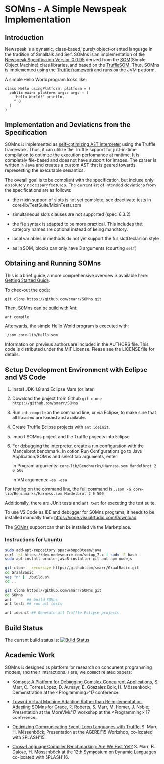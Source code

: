 SOMns - A Simple Newspeak Implementation
========================================

Introduction
------------

Newspeak is a dynamic, class-based, purely object-oriented language in the
tradition of Smalltalk and Self. SOMns is an implementation of the [Newspeak
Specification Version 0.0.95][spec] derived from the [SOM][SOM](Simple Object
Machine) class libraries, and based on the [TruffleSOM][TSOM]. Thus, SOMns is
implemented using the [Truffle framework][T] and runs on the JVM platform.

A simple Hello World program looks like:

```Smalltalk
class Hello usingPlatform: platform = (
  public main: platform args: args = (
    'Hello World!' println.
    ^ 0
  )
)
```

Implementation and Deviations from the Specification
----------------------------------------------------

SOMns is implemented as [self-optimizing AST interpreter][SOAI] using the
Truffle framework. Thus, it can utilize the Truffle support for just-in-time
compilation to optimize the execution performance at runtime. It is completely
file-based and does not have support for images. The parser is written in Java
and creates a custom AST that is geared towards representing the executable
semantics.

The overall goal is to be compliant with the specification, but include only
absolutely necessary features. The current list of intended deviations from
the specifications are as follows:

 - the mixin support of slots is not yet complete, see deactivate tests in core-lib/TestSuite/MixinTests.som

 - simultaneous slots clauses are not supported (spec. 6.3.2)

 - the file syntax is adapted to be more practical. This includes that
   category names are optional instead of being mandatory.

 - local variables in methods do not yet support the full slotDeclartion style

 - as in SOM, blocks can only have 3 arguments (counting `self`)

Obtaining and Running SOMns
---------------------------

This is a brief guide, a more comprehensive overview is available here:
[Getting Started Guide](http://som-st.github.io/somns/getting-started/).

To checkout the code:

    git clone https://github.com/smarr/SOMns.git

Then, SOMns can be build with Ant:

    ant compile

Afterwards, the simple Hello World program is executed with:

    ./som core-lib/Hello.som

Information on previous authors are included in the AUTHORS file. This code is
distributed under the MIT License. Please see the LICENSE file for details.

Setup Development Environment with Eclipse and VS Code
------------------------------------------------------

1. Install JDK 1.8 and Eclipse Mars (or later)

2. Download the project from Github
   `git clone https://github.com/smarr/SOMns`

3. Run `ant compile` on the command line, or via Eclipse, to make sure that all
   libraries are loaded and available.

4. Create Truffle Eclipse projects with `ant ideinit`.

5. Import SOMns project and the Truffle projects into Eclipse

6. For debugging the interpreter, create a run configuration with the
   Mandelbrot benchmark.
   In option Run Configurations go to Java Application/SOMns and select tab
   arguments, enter:

   In Program arguments:
     `core-lib/Benchmarks/Harness.som Mandelbrot 2 0 500`

   In VM arguments:
     `-ea -esa`

For testing on the command line, the full command is
`./som -G core-lib/Benchmarks/Harness.som Mandelbrot 2 0 500`

Additionally, there are JUnit tests and `ant test` for executing the test suite.

To use VS Code as IDE and debugger for SOMns programs,
it needs to be installed manually from: https://code.visualstudio.com/Download

The [SOMns](https://marketplace.visualstudio.com/items?itemName=MetaConcProject.SOMns) support can then be installed via the Marketplace.

### Instructions for Ubuntu

```bash
sudo add-apt-repository ppa:webupd8team/java
curl -sL https://deb.nodesource.com/setup_7.x | sudo -E bash -
sudo apt install oracle-java8-installer git ant npm nodejs

git clone --recursive https://github.com/smarr/GraalBasic.git
cd GraalBasic
yes "n" | ./build.sh
cd ..

git clone https://github.com/smarr/SOMns.git
cd SOMns
ant       ## build SOMns
ant tests ## run all tests

ant ideinit ## Generate all Truffle Eclipse projects
```

Build Status
------------

The current build status is: [![Build Status](https://travis-ci.org/smarr/SOMns.png?branch=master)](https://travis-ci.org/smarr/SOMns)

Academic Work
-------------

SOMns is designed as platform for research on concurrent programming models,
and their interactions. Here, we collect related papers:

 - [Kómpos: A Platform for Debugging Complex Concurrent Applications](http://stefan-marr.de/downloads/progdemo-marr-et-al-kompos-a-platform-for-debugging-complex-concurrent-applications.pdf),
   S. Marr, C. Torres Lopez, D. Aumayr, E. Gonzalez Boix, H. Mössenböck; Demonstration at the &lt;Programming&gt;'17 conference.

 - [Toward Virtual Machine Adaption Rather than Reimplementation: Adapting SOMns for Grace](http://stefan-marr.de/downloads/morevms17-roberts-et-al-toward-virtual-machine-adaption.pdf),
   R. Roberts, S. Marr, M. Homer, J. Noble;
   Presentation at the MoreVMs'17 workshop at the &lt;Programming&gt;'17 conference.

 - [Optimizing Communicating Event-Loop Languages with Truffle](http://stefan-marr.de/2015/10/optimizing-communicating-event-loop-languages-with-truffle/),
    S. Marr, H. Mössenböck; Presentation at the AGERE!’15 Workshop, co-located with SPLASH’15.

 - [Cross-Language Compiler Benchmarking: Are We Fast Yet?](http://stefan-marr.de/papers/dls-marr-et-al-cross-language-compiler-benchmarking-are-we-fast-yet/)
    S. Marr, B. Daloze, H. Mössenböck at the 12th Symposium on
    Dynamic Languages co-located with SPLASH'16.

 [SOM]: http://som-st.github.io/
 [TSOM]:https://github.com/SOM-st/TruffleSOM
 [SOAI]:http://lafo.ssw.uni-linz.ac.at/papers/2012_DLS_SelfOptimizingASTInterpreters.pdf
 [T]:   http://ssw.uni-linz.ac.at/Research/Projects/JVM/Truffle.html
 [spec]:http://bracha.org/newspeak-spec.pdf
